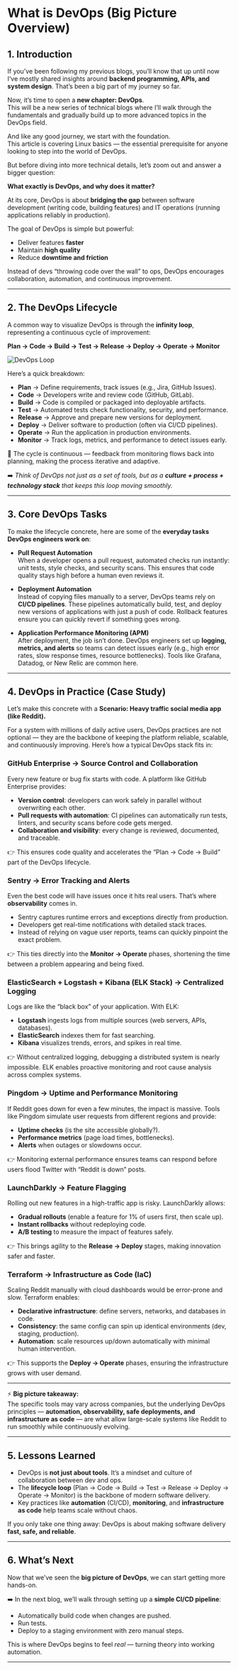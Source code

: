 # What is DevOps (Big Picture Overview)

## 1. Introduction

If you’ve been following my previous blogs, you’ll know that up until now I’ve mostly shared insights around **backend programming, APIs, and system design**. That’s been a big part of my journey so far.  

Now, it’s time to open a **new chapter: DevOps**.  
This will be a new series of technical blogs where I’ll walk through the fundamentals and gradually build up to more advanced topics in the DevOps field.  

And like any good journey, we start with the foundation.  
This article is covering Linux basics — the essential prerequisite for anyone looking to step into the world of DevOps.  

But before diving into more technical details, let’s zoom out and answer a bigger question:

**What exactly is DevOps, and why does it matter?**

At its core, DevOps is about **bridging the gap** between software development (writing code, building features) and IT operations (running applications reliably in production).  

The goal of DevOps is simple but powerful:  

- Deliver features **faster**  
- Maintain **high quality**  
- Reduce **downtime and friction**  

Instead of devs “throwing code over the wall” to ops, DevOps encourages collaboration, automation, and continuous improvement.

---

## 2. The DevOps Lifecycle

A common way to visualize DevOps is through the **infinity loop**, representing a continuous cycle of improvement:

**Plan → Code → Build → Test → Release → Deploy → Operate → Monitor**

![DevOps Loop](../assets/images/DevOps/DevOpsLoop.png "DevOps Loop")

Here’s a quick breakdown:

- **Plan** → Define requirements, track issues (e.g., Jira, GitHub Issues).  
- **Code** → Developers write and review code (GitHub, GitLab).  
- **Build** → Code is compiled or packaged into deployable artifacts.  
- **Test** → Automated tests check functionality, security, and performance.  
- **Release** → Approve and prepare new versions for deployment.  
- **Deploy** → Deliver software to production (often via CI/CD pipelines).  
- **Operate** → Run the application in production environments.  
- **Monitor** → Track logs, metrics, and performance to detect issues early.  

🔄 The cycle is continuous — feedback from monitoring flows back into planning, making the process iterative and adaptive.

➡️ *Think of DevOps not just as a set of tools, but as a **culture + process + technology stack** that keeps this loop moving smoothly.*  

---

## 3. Core DevOps Tasks

To make the lifecycle concrete, here are some of the **everyday tasks DevOps engineers work on**:

- **Pull Request Automation**  
  When a developer opens a pull request, automated checks run instantly: unit tests, style checks, and security scans. This ensures that code quality stays high before a human even reviews it.

- **Deployment Automation**  
  Instead of copying files manually to a server, DevOps teams rely on **CI/CD pipelines**. These pipelines automatically build, test, and deploy new versions of applications with just a push of code. Rollback features ensure you can quickly revert if something goes wrong.

- **Application Performance Monitoring (APM)**  
  After deployment, the job isn’t done. DevOps engineers set up **logging, metrics, and alerts** so teams can detect issues early (e.g., high error rates, slow response times, resource bottlenecks). Tools like Grafana, Datadog, or New Relic are common here.

---

## 4. DevOps in Practice (Case Study)

Let’s make this concrete with a **Scenario: Heavy traffic social media app (like Reddit).**

For a system with millions of daily active users, DevOps practices are not optional — they are the backbone of keeping the platform reliable, scalable, and continuously improving. Here’s how a typical DevOps stack fits in:

### **GitHub Enterprise → Source Control and Collaboration**

Every new feature or bug fix starts with code. A platform like GitHub Enterprise provides:  

- **Version control**: developers can work safely in parallel without overwriting each other.  
- **Pull requests with automation**: CI pipelines can automatically run tests, linters, and security scans before code gets merged.  
- **Collaboration and visibility**: every change is reviewed, documented, and traceable.  

👉 This ensures code quality and accelerates the “Plan → Code → Build” part of the DevOps lifecycle.

### **Sentry → Error Tracking and Alerts**

Even the best code will have issues once it hits real users. That’s where **observability** comes in.  

- Sentry captures runtime errors and exceptions directly from production.  
- Developers get real-time notifications with detailed stack traces.  
- Instead of relying on vague user reports, teams can quickly pinpoint the exact problem.  

👉 This ties directly into the **Monitor → Operate** phases, shortening the time between a problem appearing and being fixed.

### **ElasticSearch + Logstash + Kibana (ELK Stack) → Centralized Logging**

Logs are like the “black box” of your application. With ELK:  

- **Logstash** ingests logs from multiple sources (web servers, APIs, databases).  
- **ElasticSearch** indexes them for fast searching.  
- **Kibana** visualizes trends, errors, and spikes in real time.  

👉 Without centralized logging, debugging a distributed system is nearly impossible. ELK enables proactive monitoring and root cause analysis across complex systems.

### **Pingdom → Uptime and Performance Monitoring**

If Reddit goes down for even a few minutes, the impact is massive. Tools like Pingdom simulate user requests from different regions and provide:  

- **Uptime checks** (is the site accessible globally?).  
- **Performance metrics** (page load times, bottlenecks).  
- **Alerts** when outages or slowdowns occur.  

👉 Monitoring external performance ensures teams can respond before users flood Twitter with “Reddit is down” posts.

### **LaunchDarkly → Feature Flagging**

Rolling out new features in a high-traffic app is risky. LaunchDarkly allows:  

- **Gradual rollouts** (enable a feature for 1% of users first, then scale up).  
- **Instant rollbacks** without redeploying code.  
- **A/B testing** to measure the impact of features safely.  

👉 This brings agility to the **Release → Deploy** stages, making innovation safer and faster.

### **Terraform → Infrastructure as Code (IaC)**

Scaling Reddit manually with cloud dashboards would be error-prone and slow. Terraform enables:  

- **Declarative infrastructure**: define servers, networks, and databases in code.  
- **Consistency**: the same config can spin up identical environments (dev, staging, production).  
- **Automation**: scale resources up/down automatically with minimal human intervention.  

👉 This supports the **Deploy → Operate** phases, ensuring the infrastructure grows with user demand.

---

⚡️ **Big picture takeaway:**  
The specific tools may vary across companies, but the underlying DevOps principles — **automation, observability, safe deployments, and infrastructure as code** — are what allow large-scale systems like Reddit to run smoothly while continuously evolving.

---

## 5. Lessons Learned

- DevOps is **not just about tools**. It’s a mindset and culture of collaboration between dev and ops.  
- The **lifecycle loop** (Plan → Code → Build → Test → Release → Deploy → Operate → Monitor) is the backbone of modern software delivery.  
- Key practices like **automation** (CI/CD), **monitoring**, and **infrastructure as code** help teams scale without chaos.  

If you only take one thing away: DevOps is about making software delivery **fast, safe, and reliable**.

---

## 6. What’s Next

Now that we’ve seen the **big picture of DevOps**, we can start getting more hands-on.  

➡️ In the next blog, we’ll walk through setting up a **simple CI/CD pipeline**:

- Automatically build code when changes are pushed.  
- Run tests.  
- Deploy to a staging environment with zero manual steps.  

This is where DevOps begins to feel *real* — turning theory into working automation.

---
